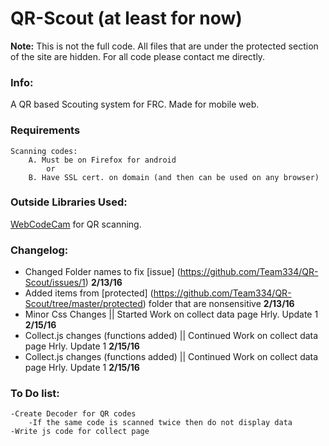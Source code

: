 # QR-Scout (at least for now)

**Note:**
This is not the full code. All files that are under the protected section of the site are hidden. For all code please contact me directly.

### Info:
A QR based Scouting system for FRC. Made for mobile web.

### Requirements
	Scanning codes: 
		A. Must be on Firefox for android
			or
		B. Have SSL cert. on domain (and then can be used on any browser)



### Outside Libraries Used:
[WebCodeCam](https://github.com/andrastoth/WebCodeCam) for QR scanning.

### Changelog:
- Changed Folder names to fix [issue] (https://github.com/Team334/QR-Scout/issues/1) **2/13/16**
- Added items from [protected] (https://github.com/Team334/QR-Scout/tree/master/protected) folder that are nonsensitive **2/13/16** 
- Minor Css Changes || Started Work on collect data page Hrly. Update 1 **2/15/16**
- Collect.js changes (functions added) || Continued Work on collect data page Hrly. Update 1 **2/15/16**
- Collect.js changes (functions added) || Continued Work on collect data page Hrly. Update 1 **2/15/16**

### To Do list:
	-Create Decoder for QR codes
		-If the same code is scanned twice then do not display data 
	-Write js code for collect page